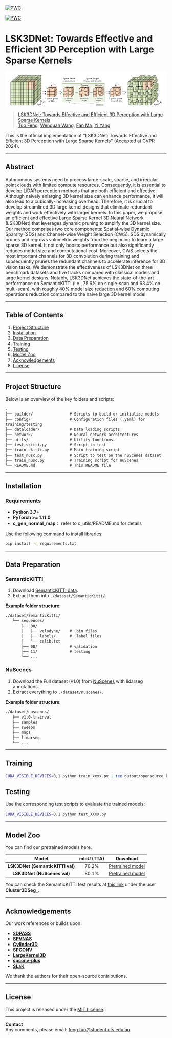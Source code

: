 [![PWC](https://img.shields.io/endpoint.svg?url=https://paperswithcode.com/badge/lsk3dnet-towards-effective-and-efficient-3d/3d-semantic-segmentation-on-semantickitti)](https://paperswithcode.com/sota/3d-semantic-segmentation-on-semantickitti?p=lsk3dnet-towards-effective-and-efficient-3d)

[![PWC](https://img.shields.io/endpoint.svg?url=https://paperswithcode.com/badge/lsk3dnet-towards-effective-and-efficient-3d/lidar-semantic-segmentation-on-nuscenes)](https://paperswithcode.com/sota/lidar-semantic-segmentation-on-nuscenes?p=lsk3dnet-towards-effective-and-efficient-3d)


# LSK3DNet: Towards Effective and Efficient 3D Perception with Large Sparse Kernels

![](figures/SDS.png)

>[LSK3DNet: Towards Effective and Efficient 3D Perception with Large Sparse Kernels](https://arxiv.org/abs/2403.15173) <br>
>[Tuo Feng](https://orcid.org/0000-0001-5882-3315), [Wenguan Wang](https://sites.google.com/view/wenguanwang), [Fan Ma](https://flowerfan.site/), [Yi Yang](https://scholar.google.com/citations?hl=zh-CN&user=RMSuNFwAAAAJ&view_op=list_works)
>

This is the official implementation of "LSK3DNet: Towards Effective and Efficient 3D Perception with Large Sparse Kernels" (Accepted at CVPR 2024).

---

## Abstract

Autonomous systems need to process large-scale, sparse, and irregular point clouds with limited compute resources. Consequently, it is essential to develop LiDAR perception methods that are both efficient and effective. Although naively enlarging 3D kernel size can enhance performance, it will also lead to a cubically-increasing overhead. Therefore, it is crucial to develop streamlined 3D large kernel designs that eliminate redundant weights and work effectively with larger kernels. In this paper, we propose an efficient and effective Large Sparse Kernel 3D Neural Network (LSK3DNet) that leverages dynamic pruning to amplify the 3D kernel size. Our method comprises two core components: Spatial-wise Dynamic Sparsity (SDS) and Channel-wise Weight Selection (CWS). SDS dynamically prunes and regrows volumetric weights from the beginning to learn a large sparse 3D kernel. It not only boosts performance but also significantly reduces model size and computational cost. Moreover, CWS selects the most important channels for 3D convolution during training and subsequently prunes the redundant channels to accelerate inference for 3D vision tasks. We demonstrate the effectiveness of LSK3DNet on three benchmark datasets and five tracks compared with classical models and large kernel designs. Notably, LSK3DNet achieves the state-of-the-art performance on SemanticKITTI (i.e., 75.6% on single-scan and 63.4% on multi-scan), with roughly 40% model size reduction and 60% computing operations reduction compared to the naive large 3D kernel model.

---

## Table of Contents
1. [Project Structure](#project-structure)
2. [Installation](#installation)
3. [Data Preparation](#data-preparation)
4. [Training](#training)
5. [Testing](#testing)
6. [Model Zoo](#model-zoo)
7. [Acknowledgements](#acknowledgements)
8. [License](#license)

---

## Project Structure

Below is an overview of the key folders and scripts:

```
.
├── builder/                # Scripts to build or initialize models
├── config/                 # Configuration files (.yaml) for training/testing
├── dataloader/             # Data loading scripts
├── network/                # Neural network architectures
├── utils/                  # Utility functions
├── test_skitti.py          # Script to test
├── train_skitti.py         # Main training script
├── test_nusc.py            # Script to test on the nuScenes dataset
├── train_nusc.py           # Training script for nuScenes
└── README.md               # This README file
```

---

## Installation

### Requirements
- **Python 3.7+**  
- **PyTorch >= 1.11.0**  
- **c_gen_normal_map**： refer to c_utils/README.md for details

Use the following command to install libraries:
  ```bash
  pip install -r requirements.txt
  ```

---

## Data Preparation

### SemanticKITTI
1. Download [SemanticKITTI data](http://semantic-kitti.org/dataset.html).  
2. Extract them into `./dataset/SemanticKitti/`.

**Example folder structure**:
```
./dataset/SemanticKitti/
   └── sequences/
       ├── 00/
       │   ├── velodyne/    # .bin files
       │   ├── labels/      # .label files
       │   └── calib.txt
       ├── 08/              # validation
       ├── 11/              # testing
       └── ...
```

### NuScenes
1. Download the Full dataset (v1.0) from [NuScenes](https://www.nuscenes.org/) with lidarseg annotations.  
2. Extract everything to `./dataset/nuscenes/`.

**Example folder structure**:
```
./dataset/nuscenes/
   ├── v1.0-trainval
   ├── samples
   ├── sweeps
   ├── maps
   ├── lidarseg
   └── ...
```

---

## Training

  ```bash
  CUDA_VISIBLE_DEVICES=0,1 python train_xxxx.py | tee output/opensource_ks9_64.txt
  ```

## Testing

Use the corresponding test scripts to evaluate the trained models:

  ```bash
  CUDA_VISIBLE_DEVICES=0,1 python test_XXXX.py
  ```
---

## Model Zoo

You can find our pretrained models here. 

| Model                     | mIoU (TTA) | Download |
|:-------------------------:|:----------:|:------:|
| **LSK3DNet (SemanticKITTI val)**| 70.2%      | [Pretrained model](https://1drv.ms/f/c/51047963251c4cf8/Ep3MBBEiAXtHvWaZT9Q7rH0BUmc9SldarSuCKI3f73cFOA?e=0Kxsat)   |
| **LSK3DNet (NuScenes val)**     | 80.1%      | [Pretrained model](https://1drv.ms/f/c/51047963251c4cf8/Ep3MBBEiAXtHvWaZT9Q7rH0BUmc9SldarSuCKI3f73cFOA?e=0Kxsat)    |

You can check the SemanticKITTI test results at [this link](https://codalab.lisn.upsaclay.fr/competitions/6280#results) under the user **Cluster3DSeg_**.

---

## Acknowledgements

Our work references or builds upon:
- [**2DPASS**](https://github.com/yanx27/2DPASS)  
- [**SPVNAS**](https://github.com/mit-han-lab/spvnas)  
- [**Cylinder3D**](https://github.com/xinge008/Cylinder3D)  
- [**SPCONV**](https://github.com/traveller59/spconv)
- [**LargeKernel3D**](https://github.com/dvlab-research/LargeKernel3D)
- [**spconv-plus**](https://github.com/dvlab-research/spconv-plus)
- [**SLaK**](https://github.com/VITA-Group/SLaK)

We thank the authors for their open-source contributions.

---

## License

This project is released under the [MIT License](LICENSE).  

---

**Contact**  
Any comments, please email: feng.tuo@student.uts.edu.au. 

